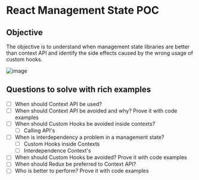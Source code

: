 # React Management State POC

## Objective
The objective is to understand when management state libraries are better than context API and identify the side effects caused by the wrong usage of custom hooks.

![image](https://github.com/user-attachments/assets/226f4709-bba4-4d3b-acf0-a5abb2ed14d8)

## Questions to solve with rich examples
- [ ] When should Context API be used?
- [ ] When should Context API be avoided and why? Prove it with code examples
- [ ] When should Custom Hooks be avoided inside contexts?
  - [ ] Calling API's
- [ ] When is interdependency a problem in a management state?
  - [ ] Custom Hooks inside Contexts
  - [ ] Interdependence Context's
- [ ] When should Custom Hooks be avoided? Prove it with code examples
- [ ] When should Redux be preferred to Context API?
- [ ] Who is better to perform? Prove it with code examples

